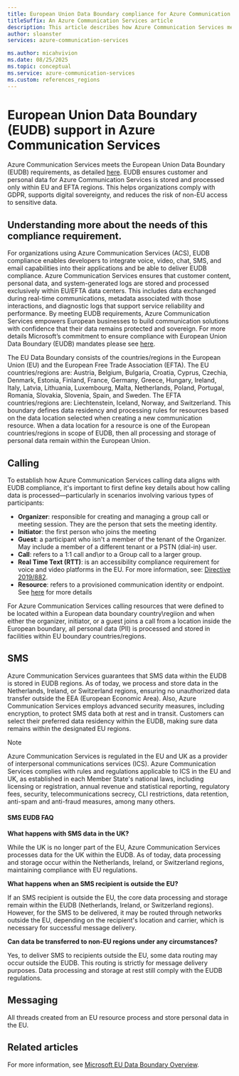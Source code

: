 ```yaml
---
title: European Union Data Boundary compliance for Azure Communication Services
titleSuffix: An Azure Communication Services article
description: This article describes how Azure Communication Services meets European Union data handling compliance laws
author: sloanster
services: azure-communication-services

ms.author: micahvivion
ms.date: 08/25/2025
ms.topic: conceptual
ms.service: azure-communication-services
ms.custom: references_regions
---
```


# European Union Data Boundary (EUDB) support in Azure Communication Services
Azure Communication Services meets the European Union Data Boundary (EUDB) requirements, as detailed [here](https://blogs.microsoft.com/eupolicy/2022/12/15/eu-data-boundary-cloud-rollout/). EUDB ensures customer and personal data for Azure Communication Services is stored and processed only within EU and EFTA regions. This helps organizations comply with GDPR, supports digital sovereignty, and reduces the risk of non-EU access to sensitive data.

## Understanding more about the needs of this compliance requirement.
For organizations using Azure Communication Services (ACS), EUDB compliance enables developers to integrate voice, video, chat, SMS, and email capabilities into their applications and be able to deliver EUDB compliance. Azure Communication Services ensures that customer content, personal data, and system-generated logs are stored and processed exclusively within EU/EFTA data centers. This includes data exchanged during real-time communications, metadata associated with those interactions, and diagnostic logs that support service reliability and performance. By meeting EUDB requirements, Azure Communication Services empowers European businesses to build communication solutions with confidence that their data remains protected and sovereign. For more details Microsoft’s commitment to ensure compliance with European Union Data Boundary (EUDB) mandates please see [here](https://blogs.microsoft.com/eupolicy/2022/12/15/eu-data-boundary-cloud-rollout/).

The EU Data Boundary consists of the countries/regions in the European Union (EU) and the European Free Trade Association (EFTA). The EU countries/regions are: Austria, Belgium, Bulgaria, Croatia, Cyprus, Czechia, Denmark, Estonia, Finland, France, Germany, Greece, Hungary, Ireland, Italy, Latvia, Lithuania, Luxembourg, Malta, Netherlands, Poland, Portugal, Romania, Slovakia, Slovenia, Spain, and Sweden. The EFTA countries/regions are: Liechtenstein, Iceland, Norway, and Switzerland. This boundary defines data residency and processing rules for resources based on the data location selected when creating a new communication resource. When a data location for a resource is one of the European countries/regions in scope of EUDB, then all processing and storage of personal data remain within the European Union.

## Calling

To establish how Azure Communication Services calling data aligns with EUDB compliance, it's important to first define key details about how calling data is processed—particularly in scenarios involving various types of participants:
- **Organizer**: responsible for creating and managing a group call or meeting session. They are the person that sets the meeting identity.
- **Initiator**: the first person who joins the meeting
- **Guest**: a participant who isn't a member of the tenant of the Organizer. May include a member of a different tenant or a PSTN (dial-in) user.
- **Call**: refers to a 1:1 call and\or to a Group call to a larger group.
- **Real Time Text (RTT)**: is an accessibility compliance requirement for voice and video platforms in the EU. For more information, see: [Directive 2019/882](https://eur-lex.europa.eu/legal-content/EN/TXT/?uri=CELEX%3A32019L0882).
- **Resource**: refers to a provisioned communication identity or endpoint. See [here](../quickstarts/create-communication-resource.md?tabs=windows&pivots=platform-azp#manage-your-communication-services-resource) for more details

For Azure Communication Services calling resources that were defined to be located within a European data boundary country\regiion and when either the organizer, initiator, or a guest joins a call from a location inside the European boundary, all personal data (PII) is processed and stored in facilities within EU boundary countries/regions. 

## SMS

Azure Communication Services guarantees that SMS data within the EUDB is stored in EUDB regions. As of today, we process and store data in the Netherlands, Ireland, or Switzerland regions, ensuring no unauthorized data transfer outside the EEA (European Economic Area). 
Also, Azure Communication Services employs advanced security measures, including encryption, to protect SMS data both at rest and in transit. Customers can select their preferred data residency within the EUDB, making sure data remains within the designated EU regions. 

> [!NOTE]
> Azure Communication Services is regulated in the EU and UK as a provider of interpersonal communications services (ICS). Azure Communication Services complies with rules and regulations applicable to ICS in the EU and UK, as established in each Member State's national laws, including licensing or registration, annual revenue and statistical reporting, regulatory fees, security, telecommunications secrecy, CLI restrictions, data retention, anti-spam and anti-fraud measures, among many others.

#### SMS EUDB FAQ

**What happens with SMS data in the UK?** 

While the UK is no longer part of the EU, Azure Communication Services processes data for the UK within the EUDB. As of today, data processing and storage occur within the Netherlands, Ireland, or Switzerland regions, maintaining compliance with EU regulations. 

**What happens when an SMS recipient is outside the EU?** 

If an SMS recipient is outside the EU, the core data processing and storage remain within the EUDB (Netherlands, Ireland, or Switzerland regions). However, for the SMS to be delivered, it may be routed through networks outside the EU, depending on the recipient's location and carrier, which is necessary for successful message delivery. 

**Can data be transferred to non-EU regions under any circumstances?** 

Yes, to deliver SMS to recipients outside the EU, some data routing may occur outside the EUDB. This routing is strictly for message delivery purposes. Data processing and storage at rest still comply with the EUDB regulations. 


## Messaging

All threads created from an EU resource process and store personal data in the EU. 


## Related articles

For more information, see [Microsoft EU Data Boundary Overview](https://www.microsoft.com/en-us/trust-center/privacy/european-data-boundary-eudb).
